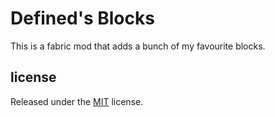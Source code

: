 # Defined's Blocks

This is a fabric mod that adds a bunch of my favourite blocks.

## license

Released under the [MIT](LICENSE) license.